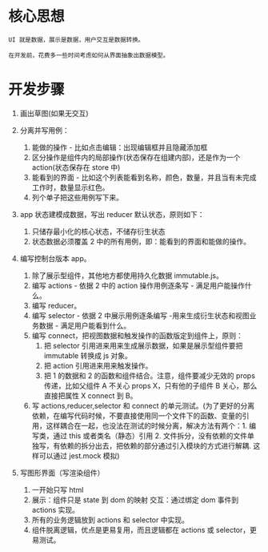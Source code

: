 # 核心思想

    UI 就是数据，展示是数据，用户交互是数据转换。

    在开发前，花费多一些时间考虑如何从界面抽象出数据模型。

# 开发步骤

1.  画出草图(如果无交互)
2.  分离并写用例：
    1. 能做的操作 - 比如点击编辑：出现编辑框并且隐藏添加框
    2. 区分操作是组件内的局部操作(状态保存在组建内部)，还是作为一个 action(状态保存在 store 中)
    3. 能看到的界面 - 比如这个列表能看到名称，颜色，数量，并且当有未完成工作时，数量显示红色。
    4. 列个单子把这些用例写下来。
3.  app 状态建模成数据，写出 reducer 默认状态，原则如下：
    1. 只储存最小化的核心状态，不储存衍生状态
    2. 状态数据必须覆盖 2 中的所有用例，即：能看到的界面和能做的操作。
4.  编写控制台版本 app。

    1. 除了展示型组件，其他地方都使用持久化数据 immutable.js。
    2. 编写 actions - 依据 2 中的 action 操作用例逐条写 - 满足用户能操作什么。
    3. 编写 reducer。
    4. 编写 selector - 依据 2 中展示用例逐条编写 -用来生成衍生状态和视图业务数据 - 满足用户能看到什么。
    5. 编写 connect，把视图数据和触发操作的函数版定到组件上，原则：
       1. 把 selector 引用进来用来生成展示数据，如果是展示型组件要把 immutable 转换成 js 对象。
       2. 把 action 引用进来用来触发操作。
       3. 把 1 的数据和 2 的函数和组件结合。注意，组件要减少无效的 props 传递，比如父组件 A 不关心 props X，只有他的子组件 B 关心，那么直接把属性 X connect 到 B。
    6. 写 actions,reducer,selector 和 connect 的单元测试。(为了更好的分离依赖，在编写代码时候，不要直接使用同一个文件下的函数、变量的引用，这样耦合在一起，也没法在测试的时候分离，解决方法有两个：1. 编写类，通过 this 或者类名（静态）引用 2. 文件拆分，没有依赖的文件单独写，有依赖的拆分出去，把依赖的部分通过引入模块的方式进行解耦. 这样可以通过 jest.mock 模拟)

5.  写图形界面（写渲染组件）
    1. 一开始只写 html
    2. 展示：组件只是 state 到 dom 的映射 交互：通过绑定 dom 事件到 actions 实现。
    3. 所有的业务逻辑放到 actions 和 selector 中实现。
    4. 组件脱离逻辑，优点是更易复用，而且逻辑都在 actions 或 selector，更易测试。
